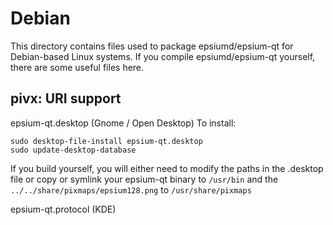 
Debian
====================
This directory contains files used to package epsiumd/epsium-qt
for Debian-based Linux systems. If you compile epsiumd/epsium-qt yourself, there are some useful files here.

## pivx: URI support ##


epsium-qt.desktop  (Gnome / Open Desktop)
To install:

	sudo desktop-file-install epsium-qt.desktop
	sudo update-desktop-database

If you build yourself, you will either need to modify the paths in
the .desktop file or copy or symlink your epsium-qt binary to `/usr/bin`
and the `../../share/pixmaps/epsium128.png` to `/usr/share/pixmaps`

epsium-qt.protocol (KDE)

